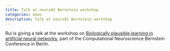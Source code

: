 ```yaml
---
title: Talk at neuroAI Bernstein workshop
categories: news
description: Talk at neuroAI Bernstein workshop
---
```


Rui is giving a talk at the workshop on [Biologically plausible learning in artificial neural networks](https://bernstein-network.de/bernstein-conference/program/satellite-workshops/biologically-plausible-learning/), part of the Computational Neuroscience Bernstein Conference in Berlin.